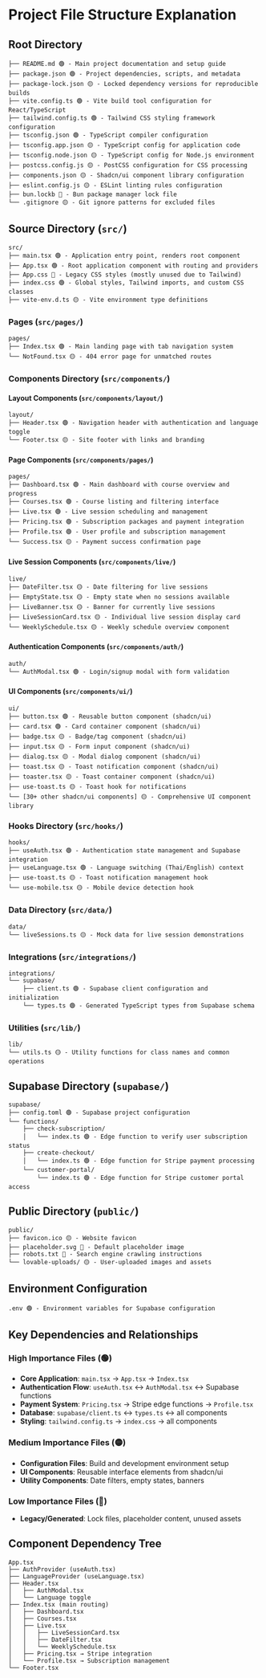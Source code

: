 
# Project File Structure Explanation

## Root Directory
```
├── README.md 🟢 - Main project documentation and setup guide
├── package.json 🟢 - Project dependencies, scripts, and metadata
├── package-lock.json 🟡 - Locked dependency versions for reproducible builds
├── vite.config.ts 🟢 - Vite build tool configuration for React/TypeScript
├── tailwind.config.ts 🟢 - Tailwind CSS styling framework configuration
├── tsconfig.json 🟢 - TypeScript compiler configuration
├── tsconfig.app.json 🟡 - TypeScript config for application code
├── tsconfig.node.json 🟡 - TypeScript config for Node.js environment
├── postcss.config.js 🟡 - PostCSS configuration for CSS processing
├── components.json 🟡 - Shadcn/ui component library configuration
├── eslint.config.js 🟡 - ESLint linting rules configuration
├── bun.lockb 🔴 - Bun package manager lock file
└── .gitignore 🟡 - Git ignore patterns for excluded files
```

## Source Directory (`src/`)
```
src/
├── main.tsx 🟢 - Application entry point, renders root component
├── App.tsx 🟢 - Root application component with routing and providers
├── App.css 🔴 - Legacy CSS styles (mostly unused due to Tailwind)
├── index.css 🟢 - Global styles, Tailwind imports, and custom CSS classes
├── vite-env.d.ts 🟡 - Vite environment type definitions
```

### Pages (`src/pages/`)
```
pages/
├── Index.tsx 🟢 - Main landing page with tab navigation system
└── NotFound.tsx 🟡 - 404 error page for unmatched routes
```

### Components Directory (`src/components/`)

#### Layout Components (`src/components/layout/`)
```
layout/
├── Header.tsx 🟢 - Navigation header with authentication and language toggle
└── Footer.tsx 🟡 - Site footer with links and branding
```

#### Page Components (`src/components/pages/`)
```
pages/
├── Dashboard.tsx 🟢 - Main dashboard with course overview and progress
├── Courses.tsx 🟢 - Course listing and filtering interface
├── Live.tsx 🟢 - Live session scheduling and management
├── Pricing.tsx 🟢 - Subscription packages and payment integration
├── Profile.tsx 🟢 - User profile and subscription management
└── Success.tsx 🟡 - Payment success confirmation page
```

#### Live Session Components (`src/components/live/`)
```
live/
├── DateFilter.tsx 🟡 - Date filtering for live sessions
├── EmptyState.tsx 🟡 - Empty state when no sessions available
├── LiveBanner.tsx 🟡 - Banner for currently live sessions
├── LiveSessionCard.tsx 🟡 - Individual live session display card
└── WeeklySchedule.tsx 🟡 - Weekly schedule overview component
```

#### Authentication Components (`src/components/auth/`)
```
auth/
└── AuthModal.tsx 🟢 - Login/signup modal with form validation
```

#### UI Components (`src/components/ui/`)
```
ui/
├── button.tsx 🟢 - Reusable button component (shadcn/ui)
├── card.tsx 🟢 - Card container component (shadcn/ui)
├── badge.tsx 🟡 - Badge/tag component (shadcn/ui)
├── input.tsx 🟡 - Form input component (shadcn/ui)
├── dialog.tsx 🟡 - Modal dialog component (shadcn/ui)
├── toast.tsx 🟡 - Toast notification component (shadcn/ui)
├── toaster.tsx 🟡 - Toast container component (shadcn/ui)
├── use-toast.ts 🟡 - Toast hook for notifications
└── [30+ other shadcn/ui components] 🟡 - Comprehensive UI component library
```

### Hooks Directory (`src/hooks/`)
```
hooks/
├── useAuth.tsx 🟢 - Authentication state management and Supabase integration
├── useLanguage.tsx 🟢 - Language switching (Thai/English) context
├── use-toast.ts 🟡 - Toast notification management hook
└── use-mobile.tsx 🟡 - Mobile device detection hook
```

### Data Directory (`src/data/`)
```
data/
└── liveSessions.ts 🟡 - Mock data for live session demonstrations
```

### Integrations (`src/integrations/`)
```
integrations/
└── supabase/
    ├── client.ts 🟢 - Supabase client configuration and initialization
    └── types.ts 🟢 - Generated TypeScript types from Supabase schema
```

### Utilities (`src/lib/`)
```
lib/
└── utils.ts 🟡 - Utility functions for class names and common operations
```

## Supabase Directory (`supabase/`)
```
supabase/
├── config.toml 🟢 - Supabase project configuration
└── functions/
    ├── check-subscription/
    │   └── index.ts 🟢 - Edge function to verify user subscription status
    ├── create-checkout/
    │   └── index.ts 🟢 - Edge function for Stripe payment processing
    └── customer-portal/
        └── index.ts 🟢 - Edge function for Stripe customer portal access
```

## Public Directory (`public/`)
```
public/
├── favicon.ico 🟡 - Website favicon
├── placeholder.svg 🔴 - Default placeholder image
├── robots.txt 🔴 - Search engine crawling instructions
└── lovable-uploads/ 🟡 - User-uploaded images and assets
```

## Environment Configuration
```
.env 🟢 - Environment variables for Supabase configuration
```

## Key Dependencies and Relationships

### High Importance Files (🟢)
- **Core Application**: `main.tsx` → `App.tsx` → `Index.tsx`
- **Authentication Flow**: `useAuth.tsx` ↔ `AuthModal.tsx` ↔ Supabase functions
- **Payment System**: `Pricing.tsx` → Stripe edge functions → `Profile.tsx`
- **Database**: `supabase/client.ts` ↔ `types.ts` ↔ all components
- **Styling**: `tailwind.config.ts` → `index.css` → all components

### Medium Importance Files (🟡)
- **Configuration Files**: Build and development environment setup
- **UI Components**: Reusable interface elements from shadcn/ui
- **Utility Components**: Date filters, empty states, banners

### Low Importance Files (🔴)
- **Legacy/Generated**: Lock files, placeholder content, unused assets

## Component Dependency Tree
```
App.tsx
├── AuthProvider (useAuth.tsx)
├── LanguageProvider (useLanguage.tsx)
├── Header.tsx
│   ├── AuthModal.tsx
│   └── Language toggle
├── Index.tsx (main routing)
│   ├── Dashboard.tsx
│   ├── Courses.tsx
│   ├── Live.tsx
│   │   ├── LiveSessionCard.tsx
│   │   ├── DateFilter.tsx
│   │   └── WeeklySchedule.tsx
│   ├── Pricing.tsx → Stripe integration
│   └── Profile.tsx → Subscription management
└── Footer.tsx
```
